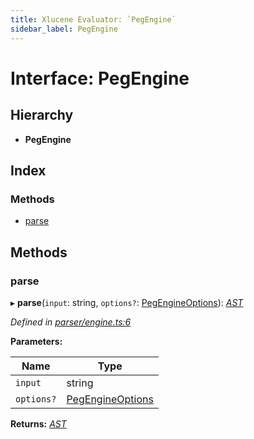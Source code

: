 ```yaml
---
title: Xlucene Evaluator: `PegEngine`
sidebar_label: PegEngine
---
```


# Interface: PegEngine

## Hierarchy

* **PegEngine**

## Index

### Methods

* [parse](pegengine.md#parse)

## Methods

###  parse

▸ **parse**(`input`: string, `options?`: [PegEngineOptions](pegengineoptions.md)): *[AST](../overview.md#ast)*

*Defined in [parser/engine.ts:6](https://github.com/terascope/teraslice/blob/fd211a8bb/packages/xlucene-evaluator/src/parser/engine.ts#L6)*

**Parameters:**

Name | Type |
------ | ------ |
`input` | string |
`options?` | [PegEngineOptions](pegengineoptions.md) |

**Returns:** *[AST](../overview.md#ast)*
